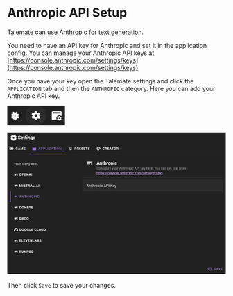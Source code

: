 # Anthropic API Setup

Talemate can use Anthropic for text generation.

You need to have an API key for Anthropic and set it in the application config. You can manage your Anthropic API keys at [https://console.anthropic.com/settings/keys](https://console.anthropic.com/settings/keys)

Once you have your key open the Talemate settings and click the `APPLICATION` tab and then the `ANTHROPIC` category. Here you can add your Anthropic API key.

![Open settings](/img/0.26.0/open-settings.png)

![Set Anthropic Api Key](/img/0.26.0/anthropic-settings.png)

Then click `Save` to save your changes.